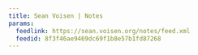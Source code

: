 ```yaml
---
title: Sean Voisen | Notes
params:
  feedlink: https://sean.voisen.org/notes/feed.xml
  feedid: 8f3f46ae9469dc69f1b8e57b1fd87268
---
```

